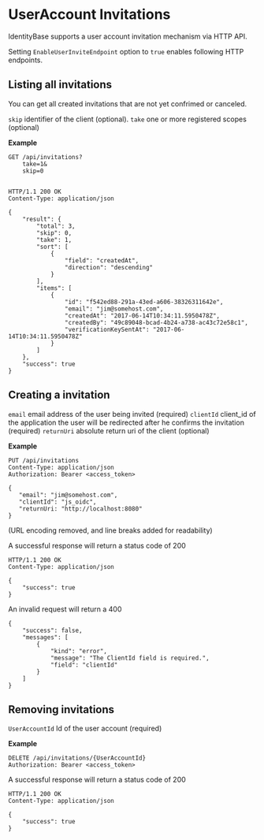 # UserAccount Invitations

IdentityBase supports a user account invitation mechanism via HTTP API.

Setting `EnableUserInviteEndpoint` option to `true` enables following HTTP endpoints.

## Listing all invitations

You can get all created invitations that are not yet confrimed or canceled.

``skip``
    identifier of the client (optional).
``take``
    one or more registered scopes (optional)

**Example**


    GET /api/invitations?
        take=1&
        skip=0


    HTTP/1.1 200 OK
    Content-Type: application/json

    {
        "result": {
            "total": 3,
            "skip": 0,
            "take": 1,
            "sort": [
                {
                    "field": "createdAt",
                    "direction": "descending"
                }
            ],
            "items": [
                {
                    "id": "f542ed88-291a-43ed-a606-38326311642e",
                    "email": "jim@somehost.com",
                    "createdAt": "2017-06-14T10:34:11.5950478Z",
                    "createdBy": "49c89048-bcad-4b24-a738-ac43c72e58c1",
                    "verificationKeySentAt": "2017-06-14T10:34:11.5950478Z"
                }
            ]
        },
        "success": true
    }

## Creating a invitation

``email``
    email address of the user being invited (required)
``clientId``
    client_id of the application the user will be redirected after he confirms the invitation (required)
``returnUri``
    absolute return uri of the client (optional)

**Example**


    PUT /api/invitations
    Content-Type: application/json
    Authorization: Bearer <access_token>

    {
       "email": "jim@somehost.com",
       "clientId": "js_oidc",
       "returnUri: "http://localhost:8080"
    }


(URL encoding removed, and line breaks added for readability)

A successful response will return a status code of 200


    HTTP/1.1 200 OK
    Content-Type: application/json

    {
        "success": true
    }

An invalid request will return a 400


    {
        "success": false,
        "messages": [
            {
                "kind": "error",
                "message": "The ClientId field is required.",
                "field": "clientId"
            }
        ]
    }

## Removing invitations

``UserAccountId``
    Id of the user account (required)

**Example**


    DELETE /api/invitations/{UserAccountId}
    Authorization: Bearer <access_token>


A successful response will return a status code of 200


    HTTP/1.1 200 OK
    Content-Type: application/json

    {
        "success": true
    }
